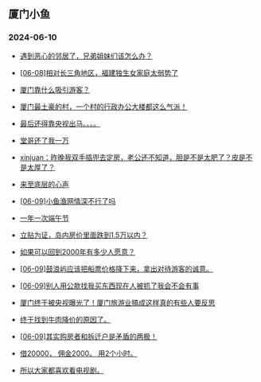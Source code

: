 ## 厦门小鱼 
### 2024-06-10

+ [遇到恶心的邻居了，兄弟姐妹们该怎么办？](http://bbs.xmfish.com/read-htm-tid-18202357.html)

+ [[06-08]相对长三角地区，福建独生女家庭太弱势了](http://bbs.xmfish.com/read-htm-tid-18202353.html)

+ [厦门靠什么吸引游客？](http://bbs.xmfish.com/read-htm-tid-18202490.html)

+ [厦门最土豪的村，一个村的行政办公大楼都这么气派！](http://bbs.xmfish.com/read-htm-tid-18202431.html)

+ [最后还得靠央视出马。。。。](http://bbs.xmfish.com/read-htm-tid-18202466.html)

+ [堂哥还了我一万](http://bbs.xmfish.com/read-htm-tid-18202339.html)

+ [xinjuan：昨晚我双手插兜去定房，老公还不知道，胆是不是太肥了？皮是不是太厚了？](http://bbs.xmfish.com/read-htm-tid-18202442.html)

+ [来至底层的心声](http://bbs.xmfish.com/read-htm-tid-18202426.html)

+ [[06-09]小鱼渔网情深不行了吗](http://bbs.xmfish.com/read-htm-tid-18202370.html)

+ [一年一次端午节](http://bbs.xmfish.com/read-htm-tid-18202363.html)

+ [立贴为证，岛内房价里面跌到1.5万以内？](http://bbs.xmfish.com/read-htm-tid-18202599.html)

+ [如果可以回到2000年有多少人愿意？](http://bbs.xmfish.com/read-htm-tid-18202451.html)

+ [[06-09]鼓浪屿应该把船票价格降下来，拿出对待游客的诚意。](http://bbs.xmfish.com/read-htm-tid-18202489.html)

+ [[06-09]别人用公款找我买东西现在人被抓了我会不会有事](http://bbs.xmfish.com/read-htm-tid-18202547.html)

+ [厦门终于被央视曝光了！厦门旅游业搞成这样真的有些人要反思](http://bbs.xmfish.com/read-htm-tid-18202514.html)

+ [终于找到牛肉降价的原因了。](http://bbs.xmfish.com/read-htm-tid-18202640.html)

+ [[06-09]其实购房者和拆迁户是矛盾的两极！](http://bbs.xmfish.com/read-htm-tid-18202719.html)

+ [借20000，
佣金2000。
用2个小时。](http://bbs.xmfish.com/read-htm-tid-18202498.html)

+ [所以大家都喜欢看电视剧。](http://bbs.xmfish.com/read-htm-tid-18202469.html)


